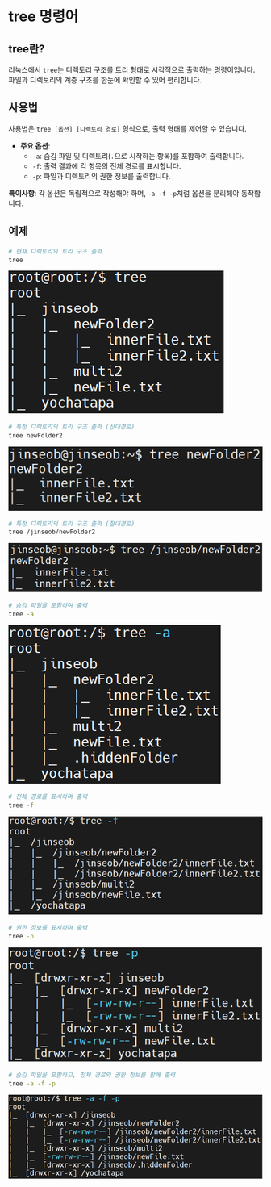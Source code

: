 # tree 명령어

## tree란?

리눅스에서 `tree`는 디렉토리 구조를 트리 형태로 시각적으로 출력하는 명령어입니다.  
파일과 디렉토리의 계층 구조를 한눈에 확인할 수 있어 편리합니다.

## 사용법

사용법은 `tree [옵션] [디렉토리 경로]` 형식으로, 출력 형태를 제어할 수 있습니다.

- **주요 옵션**:
  - `-a`: 숨김 파일 및 디렉토리(`.`으로 시작하는 항목)를 포함하여 출력합니다.
  - `-f`: 출력 결과에 각 항목의 전체 경로를 표시합니다.
  - `-p`: 파일과 디렉토리의 권한 정보를 출력합니다.  

**특이사항**: 각 옵션은 독립적으로 작성해야 하며, `-a -f -p`처럼 옵션을 분리해야 동작합니다.

## 예제

```bash
# 현재 디렉토리의 트리 구조 출력
tree
```

![tree_default](/assets/tree/tree_default.png)

```bash
# 특정 디렉토리의 트리 구조 출력 (상대경로)
tree newFolder2
```

![tree_relative_path](/assets/tree/tree_relative_path.png)

```bash
# 특정 디렉토리의 트리 구조 출력 (절대경로)
tree /jinseob/newFolder2
```

![tree_absolute_path](/assets/tree/tree_absolute_path.png)

```bash
# 숨김 파일을 포함하여 출력
tree -a
```

![tree_a_option_show_hidden_files](/assets/tree/tree_a_option_show_hidden_files.png)

```bash
# 전체 경로를 표시하며 출력
tree -f
```

![tree_f_option_show_file_paths](/assets/tree/tree_f_option_show_file_paths.png)

```bash
# 권한 정보를 표시하며 출력
tree -p
```

![tree_p_option_show_file_permissions](/assets/tree/tree_p_option_show_file_permissions.png)

```bash
# 숨김 파일을 포함하고, 전체 경로와 권한 정보를 함께 출력
tree -a -f -p
```

![tree_combined_options](/assets/tree/tree_combined_options.png)